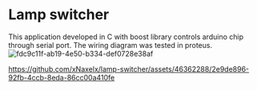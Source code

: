# Lamp switcher
This application developed in C with boost library controls arduino chip through serial port.
The wiring diagram was tested in proteus.
![fdc9c11f-ab19-4e50-b334-def0728e38af](https://github.com/xNaxelx/lamp-switcher/assets/46362288/b95ff3a6-0072-4353-9128-9fe1726cbf96)

https://github.com/xNaxelx/lamp-switcher/assets/46362288/2e9de896-92fb-4ccb-8eda-86cc00a410fe

